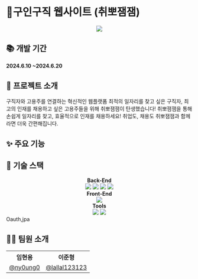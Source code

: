 <h1>📑구인구직 웹사이트 (취뽀잼잼)</h1>
<div align="center">
  <img src="https://github.com/user-attachments/assets/28d02675-ef45-43c0-b5e6-4f2511120590">
</div>
<h2>📚 개발 기간</h2>
<strong>2024.6.10 ~2024.6.20</strong>
<h2>🎉 프로젝트 소개</h2>
구직자와 고용주를 연결하는 혁신적인 웹플랫폼
최적의 일자리를 찾고 싶은 구직자, 최고의 인재를 채용하고 싶은 고용주들을 위해 취뽀잼잼이 탄생했습니다! 취뽀잼잼을 통해 손쉽게 일자리를 찾고, 효율적으로 인재를 채용하세요! 취업도, 채용도 취뽀잼잼과 함께라면 더욱 간편해집니다. 

<h2>✨ 주요 기능</h2>

<h2>🔧 기술 스택</h2>
<div align="center">
<strong><span >Back-End</span></strong><br/>
<img src="https://img.shields.io/badge/java 17-%23ED8B00.svg?style=for-the-badge&logo=openjdk&logoColor=white"> <img src="https://img.shields.io/badge/Spring Boot-%236DB33F.svg?style=for-the-badge&logo=spring&logoColor=white"> <img src="https://img.shields.io/badge/Gradle-02303A.svg?style=for-the-badge&logo=Gradle&logoColor=white"> <img src="https://img.shields.io/badge/MariaDB-003545?style=for-the-badge&logo=mariadb&logoColor=white"> 
</div>
<div align="center">
  <strong><span>Front-End</span></strong><br/>
  <img src="https://img.shields.io/badge/javascript-%23323330.svg?style=for-the-badge&logo=javascript&logoColor=%23F7DF1E">
</div>
<div align="center">
<strong><span>Tools</span></strong><br/>
<img src="https://img.shields.io/badge/github-%23121011.svg?style=for-the-badge&logo=github&logoColor=white"> <img src="https://img.shields.io/badge/Notion-%23000000.svg?style=for-the-badge&logo=notion&logoColor=white">
</div>
Oauth,jpa
<h2>👩‍💻 팀원 소개</h2>
<table>
<tr>
  <th>임현용</th><th>이준형</th>
</tr>
  <tr>
<td><a href="https://github.com/ny0ung0">@ny0ung0</a></td><td><a href="https://github.com/lallal123123">@lallal123123</a></td>
  </tr>
</table>
